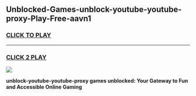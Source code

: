 
## Unblocked-Games-unblock-youtube-youtube-proxy-Play-Free-aavn1
<h3>
<a href="https://premium76.site?title=unblock-youtube-youtube-proxy&ref=18A1">CLICK TO PLAY</a></h3>
<hr>

<h3>
<a href="https://premium76.site?title=unblock-youtube-youtube-proxy&ref=18A1">CLICK 2 PLAY</a>
  
</h3>

<a href="https://premium76.site?title=unblock-youtube-youtube-proxy&ref=18A1"><img src="https://clearcache.store/games.png"></a>


**unblock-youtube-youtube-proxy games unblocked: Your Gateway to Fun and Accessible Online Gaming**
